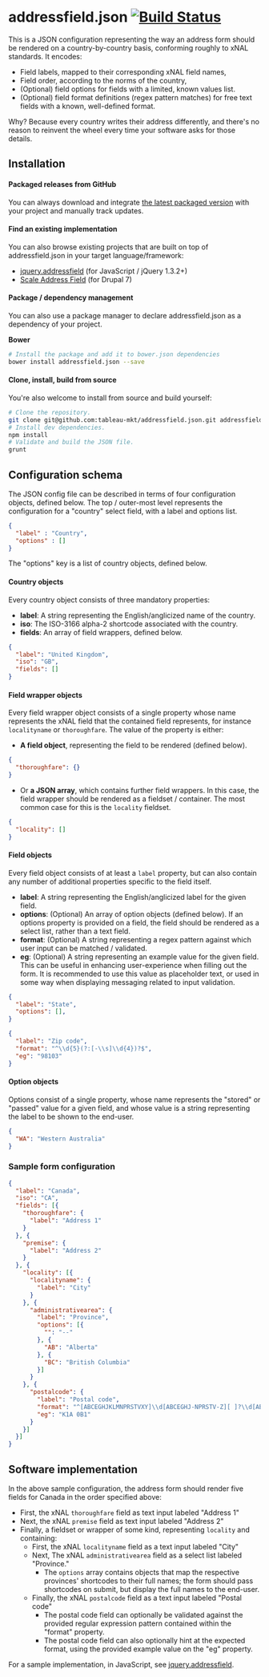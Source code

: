 # addressfield.json [![Build Status](https://travis-ci.org/tableau-mkt/addressfield.json.svg?branch=master)](https://travis-ci.org/tableau-mkt/addressfield.json)

This is a JSON configuration representing the way an address form should be
rendered on a country-by-country basis, conforming roughly to xNAL standards. It
encodes:
* Field labels, mapped to their corresponding xNAL field names,
* Field order, according to the norms of the country,
* (Optional) field options for fields with a limited, known values list.
* (Optional) field format definitions (regex pattern matches) for free text
  fields with a known, well-defined format.

Why? Because every country writes their address differently, and there's no
reason to reinvent the wheel every time your software asks for those details.

## Installation

#### Packaged releases from GitHub
You can always download and integrate [the latest packaged version](https://github.com/tableau-mkt/addressfield.json/releases/latest)
with your project and manually track updates.

#### Find an existing implementation
You can also browse existing projects that are built on top of addressfield.json
in your target language/framework:
- [jquery.addressfield](https://tableau-mkt.github.io/jquery.addressfield) (for
  JavaScript / jQuery 1.3.2+)
- [Scale Address Field](https://www.drupal.org/project/scale_addressfield) (for Drupal 7)

#### Package / dependency management
You can also use a package manager to declare addressfield.json as a dependency
of your project.

__Bower__
```sh
# Install the package and add it to bower.json dependencies
bower install addressfield.json --save
```

#### Clone, install, build from source
You're also welcome to install from source and build yourself:
```sh
# Clone the repository.
git clone git@github.com:tableau-mkt/addressfield.json.git addressfield.json && cd addressfield.json
# Install dev dependencies.
npm install
# Validate and build the JSON file.
grunt
```

## Configuration schema
The JSON config file can be described in terms of four configuration objects,
defined below.  The top / outer-most level represents the configuration for a
"country" select field, with a label and options list.
```json
{
  "label" : "Country",
  "options" : []
}
```
The "options" key is a list of country objects, defined below.

#### Country objects
Every country object consists of three mandatory properties:
- __label__: A string representing the English/anglicized name of the country.
- __iso__: The ISO-3166 alpha-2 shortcode associated with the country.
- __fields__: An array of field wrappers, defined below.
```json
{
  "label": "United Kingdom",
  "iso": "GB",
  "fields": []
}
```

#### Field wrapper objects
Every field wrapper object consists of a single property whose name represents
the xNAL field that the contained field represents, for instance `localityname`
or `thoroughfare`. The value of the property is either:
- __A field object__, representing the field to be rendered (defined below).
```json
{
  "thoroughfare": {}
}
```
- Or __a JSON array__, which contains further field wrappers. In this case, the
  field wrapper should be rendered as a fieldset / container. The most common
  case for this is the `locality` fieldset.
```json
{
  "locality": []
}
```

#### Field objects
Every field object consists of at least a `label` property, but can also contain
any number of additional properties specific to the field itself.
- __label__: A string representing the English/anglicized label for the given
  field.
- __options__: (Optional) An array of option objects (defined below). If an
  options property is provided on a field, the field should be rendered as a
  select list, rather than a text field.
- __format__: (Optional) A string representing a regex pattern against which
  user input can be matched / validated.
- __eg__: (Optional) A string representing an example value for the given field.
  This can be useful in enhancing user-experience when filling out the form. It
  is recommended to use this value as placeholder text, or used in some way when
  displaying messaging related to input validation.
```json
{
  "label": "State",
  "options": [],
}
```
```json
{
  "label": "Zip code",
  "format": "^\\d{5}(?:[-\\s]\\d{4})?$",
  "eg": "98103"
}
```

#### Option objects
Options consist of a single property, whose name represents the "stored" or
"passed" value for a given field, and whose value is a string representing the
label to be shown to the end-user.
```json
{
  "WA": "Western Australia"
}
```

### Sample form configuration
```json
{
  "label": "Canada",
  "iso": "CA",
  "fields": [{
    "thoroughfare": {
      "label": "Address 1"
    }
  }, {
    "premise": {
      "label": "Address 2"
    }
  }, {
    "locality": [{
      "localityname": {
        "label": "City"
      }
    }, {
      "administrativearea": {
        "label": "Province",
        "options": [{
          "": "--"
        }, {
          "AB": "Alberta"
        }, {
          "BC": "British Columbia"
        }]
      }
    }, {
      "postalcode": {
        "label": "Postal code",
        "format": "^[ABCEGHJKLMNPRSTVXY]\\d[ABCEGHJ-NPRSTV-Z][ ]?\\d[ABCEGHJ-NPRSTV-Z]\\d$",
        "eg": "K1A 0B1"
      }
    }]
  }]
}
```

## Software implementation
In the above sample configuration, the address form should render five fields
for Canada in the order specified above:
- First, the xNAL `thoroughfare` field as text input labeled "Address 1"
- Next, the xNAL `premise` field as text input labeled "Address 2"
- Finally, a fieldset or wrapper of some kind, representing `locality` and
  containing:
  - First, the xNAL `localityname` field as a text input labeled "City"
  - Next, The xNAL `administrativearea` field as a select list labeled
    "Province."
    - The `options` array contains objects that map the respective provinces'
      shortcodes to their full names; the form should pass shortcodes on submit,
      but display the full names to the end-user.
  - Finally, the xNAL `postalcode` field as a text input labeled "Postal code"
    - The postal code field can optionally be validated against the provided
      regular expression pattern contained within the "format" property.
    - The postal code field can also optionally hint at the expected format,
      using the provided example value on the "eg" property.

For a sample implementation, in JavaScript, see
[jquery.addressfield](https://github.com/tableau-mkt/jquery.addressfield).
